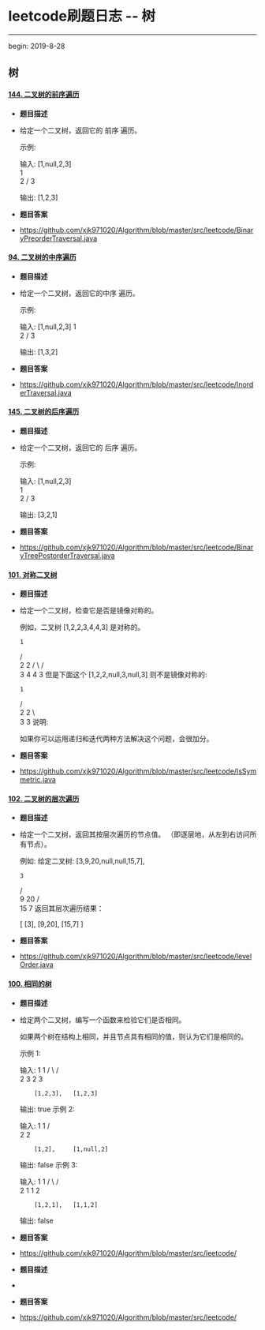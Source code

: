 # leetcode刷题日志 -- 树

---

begin: 2019-8-28

## 树

#### [144. 二叉树的前序遍历](https://leetcode-cn.com/problems/binary-tree-preorder-traversal/)

- **题目描述**

- 给定一个二叉树，返回它的 前序 遍历。

   示例:

  输入: [1,null,2,3]  
     1
      \
       2
      /
     3 

  输出: [1,2,3]

- **题目答案**

- https://github.com/xjk971020/Algorithm/blob/master/src/leetcode/BinaryPreorderTraversal.java

#### [94. 二叉树的中序遍历](https://leetcode-cn.com/problems/binary-tree-inorder-traversal/)

- **题目描述**

- 给定一个二叉树，返回它的中序 遍历。

  示例:

  输入: [1,null,2,3]
     1
      \
       2
      /
     3

  输出: [1,3,2]

- **题目答案**

- https://github.com/xjk971020/Algorithm/blob/master/src/leetcode/InorderTraversal.java

#### [145. 二叉树的后序遍历](https://leetcode-cn.com/problems/binary-tree-postorder-traversal/)

- **题目描述**

- 给定一个二叉树，返回它的 后序 遍历。

  示例:

  输入: [1,null,2,3]  
     1
      \
       2
      /
     3 

  输出: [3,2,1]

- **题目答案**

- https://github.com/xjk971020/Algorithm/blob/master/src/leetcode/BinaryTreePostorderTraversal.java

#### [101. 对称二叉树](https://leetcode-cn.com/problems/symmetric-tree/)

- **题目描述**

- 给定一个二叉树，检查它是否是镜像对称的。

  例如，二叉树 [1,2,2,3,4,4,3] 是对称的。

      1
     / \
    2   2
   / \ / \
  3  4 4  3
  但是下面这个 [1,2,2,null,3,null,3] 则不是镜像对称的:

      1
     / \
    2   2
     \   \
     3    3
  说明:

  如果你可以运用递归和迭代两种方法解决这个问题，会很加分。

- **题目答案**

- https://github.com/xjk971020/Algorithm/blob/master/src/leetcode/IsSymmetric.java

#### [102. 二叉树的层次遍历](https://leetcode-cn.com/problems/binary-tree-level-order-traversal/)

- **题目描述**

- 给定一个二叉树，返回其按层次遍历的节点值。 （即逐层地，从左到右访问所有节点）。

  例如:
  给定二叉树: [3,9,20,null,null,15,7],

      3
     / \
    9  20
      /  \
     15   7
  返回其层次遍历结果：

  [
    [3],
    [9,20],
    [15,7]
  ]

- **题目答案**

- https://github.com/xjk971020/Algorithm/blob/master/src/leetcode/levelOrder.java

#### [100. 相同的树](https://leetcode-cn.com/problems/same-tree/)

- **题目描述**

- 给定两个二叉树，编写一个函数来检验它们是否相同。

  如果两个树在结构上相同，并且节点具有相同的值，则认为它们是相同的。

  示例 1:

  输入:       1         1
            / \       / \
           2   3     2   3

          [1,2,3],   [1,2,3]

  输出: true
  示例 2:

  输入:      1          1
            /           \
           2             2

          [1,2],     [1,null,2]

  输出: false
  示例 3:

  输入:       1         1
            / \       / \
           2   1     1   2

          [1,2,1],   [1,1,2]

  输出: false

- **题目答案**

- https://github.com/xjk971020/Algorithm/blob/master/src/leetcode/



- **题目描述**
- 
- **题目答案**
- https://github.com/xjk971020/Algorithm/blob/master/src/leetcode/